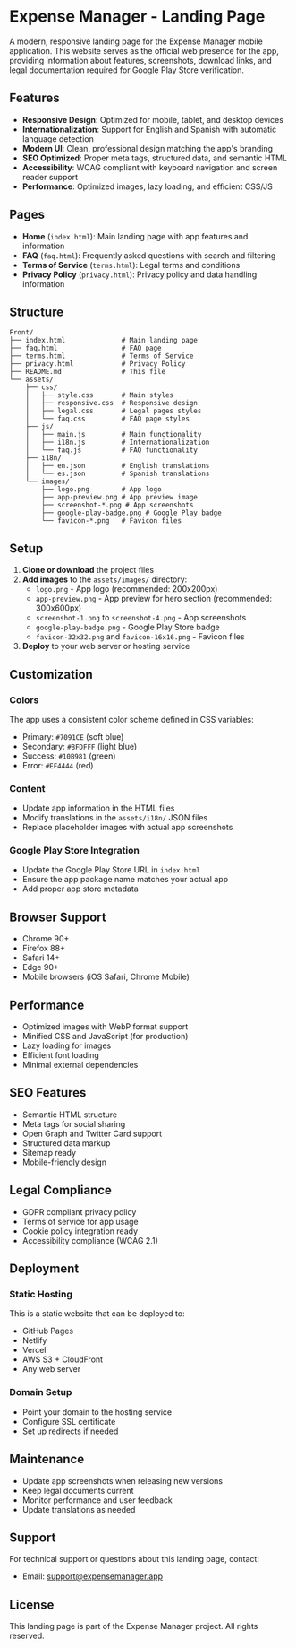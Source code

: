 # Expense Manager - Landing Page

A modern, responsive landing page for the Expense Manager mobile application. This website serves as the official web presence for the app, providing information about features, screenshots, download links, and legal documentation required for Google Play Store verification.

## Features

- **Responsive Design**: Optimized for mobile, tablet, and desktop devices
- **Internationalization**: Support for English and Spanish with automatic language detection
- **Modern UI**: Clean, professional design matching the app's branding
- **SEO Optimized**: Proper meta tags, structured data, and semantic HTML
- **Accessibility**: WCAG compliant with keyboard navigation and screen reader support
- **Performance**: Optimized images, lazy loading, and efficient CSS/JS

## Pages

- **Home** (`index.html`): Main landing page with app features and information
- **FAQ** (`faq.html`): Frequently asked questions with search and filtering
- **Terms of Service** (`terms.html`): Legal terms and conditions
- **Privacy Policy** (`privacy.html`): Privacy policy and data handling information

## Structure

```
Front/
├── index.html              # Main landing page
├── faq.html                # FAQ page
├── terms.html              # Terms of Service
├── privacy.html            # Privacy Policy
├── README.md               # This file
└── assets/
    ├── css/
    │   ├── style.css       # Main styles
    │   ├── responsive.css  # Responsive design
    │   ├── legal.css       # Legal pages styles
    │   └── faq.css         # FAQ page styles
    ├── js/
    │   ├── main.js         # Main functionality
    │   ├── i18n.js         # Internationalization
    │   └── faq.js          # FAQ functionality
    ├── i18n/
    │   ├── en.json         # English translations
    │   └── es.json         # Spanish translations
    └── images/
        ├── logo.png        # App logo
        ├── app-preview.png # App preview image
        ├── screenshot-*.png # App screenshots
        ├── google-play-badge.png # Google Play badge
        └── favicon-*.png   # Favicon files
```

## Setup

1. **Clone or download** the project files
2. **Add images** to the `assets/images/` directory:
   - `logo.png` - App logo (recommended: 200x200px)
   - `app-preview.png` - App preview for hero section (recommended: 300x600px)
   - `screenshot-1.png` to `screenshot-4.png` - App screenshots
   - `google-play-badge.png` - Google Play Store badge
   - `favicon-32x32.png` and `favicon-16x16.png` - Favicon files
3. **Deploy** to your web server or hosting service

## Customization

### Colors

The app uses a consistent color scheme defined in CSS variables:

- Primary: `#7091CE` (soft blue)
- Secondary: `#BFDFFF` (light blue)
- Success: `#10B981` (green)
- Error: `#EF4444` (red)

### Content

- Update app information in the HTML files
- Modify translations in the `assets/i18n/` JSON files
- Replace placeholder images with actual app screenshots

### Google Play Store Integration

- Update the Google Play Store URL in `index.html`
- Ensure the app package name matches your actual app
- Add proper app store metadata

## Browser Support

- Chrome 90+
- Firefox 88+
- Safari 14+
- Edge 90+
- Mobile browsers (iOS Safari, Chrome Mobile)

## Performance

- Optimized images with WebP format support
- Minified CSS and JavaScript (for production)
- Lazy loading for images
- Efficient font loading
- Minimal external dependencies

## SEO Features

- Semantic HTML structure
- Meta tags for social sharing
- Open Graph and Twitter Card support
- Structured data markup
- Sitemap ready
- Mobile-friendly design

## Legal Compliance

- GDPR compliant privacy policy
- Terms of service for app usage
- Cookie policy integration ready
- Accessibility compliance (WCAG 2.1)

## Deployment

### Static Hosting

This is a static website that can be deployed to:

- GitHub Pages
- Netlify
- Vercel
- AWS S3 + CloudFront
- Any web server

### Domain Setup

- Point your domain to the hosting service
- Configure SSL certificate
- Set up redirects if needed

## Maintenance

- Update app screenshots when releasing new versions
- Keep legal documents current
- Monitor performance and user feedback
- Update translations as needed

## Support

For technical support or questions about this landing page, contact:

- Email: support@expensemanager.app

## License

This landing page is part of the Expense Manager project. All rights reserved.
